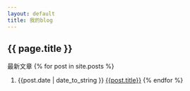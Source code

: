 ```yaml
---
layout: default
title: 我的blog
---
```


## {{ page.title }}
最新文章
{% for post in site.posts %}
1. {{post.date | date_to_string }}
   [{{post.title}}]({{site.baseurl}}{{post.url}})
{% endfor %}
